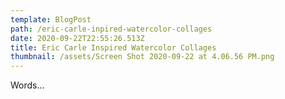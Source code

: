 ```yaml
---
template: BlogPost
path: /eric-carle-inpired-watercolor-collages
date: 2020-09-22T22:55:26.513Z
title: Eric Carle Inspired Watercolor Collages
thumbnail: /assets/Screen Shot 2020-09-22 at 4.06.56 PM.png
---
```

Words...
